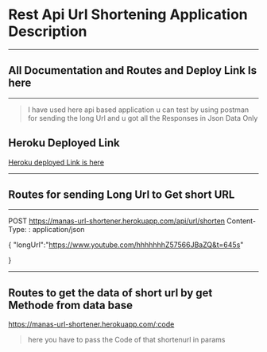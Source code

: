 # Rest Api Url Shortening Application Description
***
## All Documentation and Routes and Deploy Link Is here 
***

> I have used here api based application u can test by using postman for sending the long Url and u got all the Responses in Json Data Only 
## Heroku Deployed Link
[Heroku deployed Link is here](https://manas-url-shortener.herokuapp.com )

***
## Routes for sending Long Url to Get short URL
___

POST https://manas-url-shortener.herokuapp.com/api/url/shorten
Content-Type: : application/json

{
    "longUrl":"https://www.youtube.com/hhhhhhhZ57566JBaZQ&t=645s"

}
***
## Routes to get the data of short url by get Methode from data base


https://manas-url-shortener.herokuapp.com/:code

> here you have to pass the Code of that shortenurl in params 



